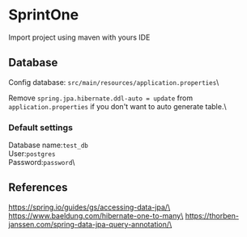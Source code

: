 # SprintOne

Import project using maven with yours IDE

## Database

Config database:
`src/main/resources/application.properties`\

Remove `spring.jpa.hibernate.ddl-auto = update` from `application.properties` if you don't want to auto generate table.\

### Default settings

Database name:`test_db`\
User:`postgres`\
Password:`password`\

## References

https://spring.io/guides/gs/accessing-data-jpa/\
https://www.baeldung.com/hibernate-one-to-many\
https://thorben-janssen.com/spring-data-jpa-query-annotation/\
